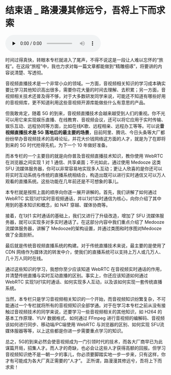 # 结束语 _ 路漫漫其修远兮，吾将上下而求索

<audio id="audio" title="结束语 | 路漫漫其修远兮，吾将上下而求索" controls="" preload="none"><source id="mp3" src="https://static001.geekbang.org/resource/audio/76/e7/7695af49b5aa12701e40d90ab766cbe7.mp3"></audio>

时间过得真快，转眼本专栏就进入了尾声，不得不说这是一段让人难以忘怀的“旅程”。在这段“旅程”中，我也力求对每一篇文章都能做到“精雕细琢”，将要讲的内容说清楚、写透彻。

音视频直播技术是一个非常小众的领域。一方面，音视频相关知识的学习成本确实要比学习其他知识高出很多，需要你花大量的时间去理解、去积累；另一方面，音视频相关技术还普及得不够，对于大多数研发同学来说，可能还不知道有哪些好用的音视频库，更不知道利用这些音视频开源库能做些什么有意思的产品。

但我敢肯定，随着 5G 的到来，音视频直播技术会越来越受到人们的重视。你不光可以用它来实现娱乐直播、在线教育、音视频会议，还可以将它应用于实时传输、娱乐互动、远程协同等方面，比如在线K歌、远程相亲、远程办工等等。可以说**音视频直播技术是 5G 落地后的最主要的场景**，目前阿里、腾讯、今日头条等大厂都纷纷举办音视频技术的高峰论坛，并花大价钱网络这方面的人才，就是为了在即将到来的 5G 时代抢得先机，为下一个 10 年做好准备。

而本专栏的一个主要目的就是向你普及音视频直播技术知识，教你使用 WebRTC 在浏览器之间实现 1 对 1 通信、共享桌面；不光如此，通过使用 Medooze  这类 SFU 流媒体服务器，你可以非常容易地实现多人互动；更让人欣喜的是你还可以将实时互动系统与传统的直播系统相结合，构造出既可以进行实时通信又可以万人观看的直播系统。这些功能在几年前还是不可想象的事儿。

本专栏就是按照上面的顺序向你逐一展开讲解的。首先，我们讲解了如何通过 WebRTC 实现1对1实时音视频通话，并以1对1实时通信为核心，向你介绍了其中用到的基本知识和概念，如 NAT 穿越、媒体协商等。

接着，在1对1 实时通话的基础上，我们又进行了升级改造，增加了 SFU 流媒体服务器，就可以实现多对多实时通话了。在这部分内容中我们重点介绍了 Medooze 流媒体服务器，讲解了 Medooze的架构设置，并通过类图和时序图对Medooze做了全面剖析。

最后就是传统音视频直播系统的构建。对于传统直播技术来说，最主要的是使用了 CDN 网络作为媒体流的转发中介，使我们的直播系统可以支持上万人或几万人、几十万人同时在线。

通过这些知识的学习，我想你至少应该知道 WebRTC 在音视频实时通话的作用，并清楚传统直播与实时互动直播的区别。事实上，你还应该知道如何通过 WebRTC 实现1对1实时通话、如何实现多人互动，以及该如何实现一套传统直播系统。

当然，本专栏只是学习音视频相关知识的一个开始，而音视频知识纷繁复杂，不可能通过一个专栏就将所有的音视频知识全部学通。对于在学习本专栏之前从没有接触过音视频技术的同学来说，还要学习一些音视频相关的其他知识，如 H264 的基本工作原理、YUV 数据格式、如何通过 FFmpeg 进行音视频的编解码、音视频该如何进行同步、移动端/PC端使用 WebRTC 与浏览器的区别、如何实现 SFU流媒体服器等等，以上这些都是你进一步需要重点学习的知识。

总之，5G的到来必然会使音视频成为一门引领时代的技术，而各大厂商早已为此谋篇开局，招集人才。而人才的奇缺，也必会让这些人才获得高额的回报。但学习音视频知识绝不是一朝一夕的事儿，你必须要脚踏实地一步一步来，只有这样，你才有可能成为各大厂真正需要的“人才”。 正所谓，路漫漫其修远兮，吾将上下而求索！

[<img src="https://static001.geekbang.org/resource/image/be/9c/be9298e3cfbbfb3fd507ffe3ac867e9c.jpg" alt="">](https://jinshuju.net/f/BmJsUX)
